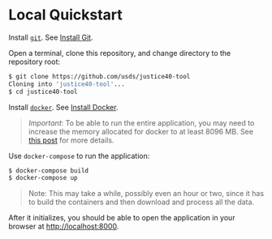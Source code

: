 # Local Quickstart

Install [`git`](https://git-scm.com/). See [Install Git](INSTALLATION.md#install-git).

Open a terminal, clone this repository, and change directory to the repository root:

```sh
$ git clone https://github.com/usds/justice40-tool
Cloning into 'justice40-tool'...
$ cd justice40-tool
```

Install [`docker`](https://docs.docker.com/get-docker/). See [Install Docker](INSTALLATION.md#install-docker).

> *Important*: To be able to run the entire application, you may need to increase the memory allocated for docker to at least 8096 MB. See [this post](https://stackoverflow.com/a/44533437) for more details.

Use `docker-compose` to run the application:

```sh
$ docker-compose build
$ docker-compose up
```

> Note: This may take a while, possibly even an hour or two, since it has to build the containers and then download and process all the data.

After it initializes, you should be able to open the application in your browser at [http://localhost:8000](http://localhost:8000).
